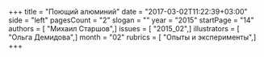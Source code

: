 +++
title = "Поющий алюминий"
date = "2017-03-02T11:22:39+03:00"
side = "left"
pagesCount = "2"
slogan = ""
year = "2015"
startPage = "14"
authors = [ "Михаил Старшов",]
issues = [ "2015_02",]
illustrators = [ "Ольга Демидова",]
month = "02"
rubrics = [ "Опыты и эксперименты",]
+++
